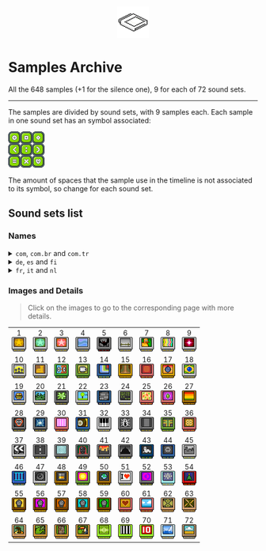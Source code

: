 <div align="center"><img src="./docs/img/pack.png" width="64" /></div>

# Samples Archive

All the 648 samples (+1 for the silence one), 9 for each of 72 sound sets.

---

The samples are divided by sound sets, with 9 samples each. Each sample in one sound set has an symbol associated:

![Symbols](uploads/imgs/sample_ul.gif)

The amount of spaces that the sample use in the timeline is not associated to its symbol, so change for each sound set.

## Sound sets list

### Names

<details>
<summary><code>com</code>, <code>com.br</code> and <code>com.tr</code></summary>

Source: [`com`](uploads/names/names_com.json), [`com.br`](uploads/names/names_com.br.json) and [`com.tr`](uploads/names/names_com.tr.json)

| # | `com` | `com.br` | `com.tr` |
|-|-|-|-|
| 1 | Habbo Sounds 1 | Duck Funk - DJ Fuse | Habbo Sesleri 1 |
| 2 | Habbo Sounds 3 | Habbo - DJ Fuse | Habbo Sesleri 3 |
| 3 | Electronic 1 | BattleBall | Elektronik 1 |
| 4 | Ambient 1 | Aventuras dos Pôr do Sol | Ortam 1 |
| 5 | Ambient 4 | Céu Nublado | Ortam 4 |
| 6 | Ambient 3 | Ambiências | Ortam 3 |
| 7 | SFX 5 | Som dos Mobis | Ses Efektleri 5 |
| 8 | Ambient 2 | Electrônico | Ortam 2 |
| 9 | Electronic 2 | Místico | Elektronik 2 |
| 10 | Hip Hop Beats 1 | Boy Band | Hip Hop Şarkıları 1 |
| 11 | Dance 4 | Spicey Donna | Dans 4 |
| 12 | Habbo Sounds 2 | Abe Normal | Habbo Sesleri 2 |
| 13 | Dance 5 | Café Muzzakh | Dans 5 |
| 14 | Hip hop Beats 2 | Ex da Cameron | Hip Hop Şarkıları 2 |
| 15 | RnB Grooves 6 | El Generico | RnB Şarkıları 6 |
| 16 | Hip hop Beats 3 | Ferry Nultado | Hip Hop Şarkıları 3 |
| 17 |  | Jive Sideburns | Uzun Favorili Jive |
| 18 | Little Tanga Beach | Cartucho Samba | Küçük Tanga Sahili |
| 19 | MnM | MnM | MnM |
| 20 | Monkey Paradise | Monkey Paradise | Maymun Cenneti |
| 21 | Snotty Day | Snotty Day | Zor Gün |
| 22 | A Day In Park | A Day In Park | Parkta Bir Gün |
| 23 | Nature Nightlife | Nature Nightlife | Doğanın Gece Hayatı |
| 24 | Compu FX | Compu | Bilgisayar Efektleri |
| 25 | Party Pack | Party Pack | Parti Paketi |
| 26 | Bhangra Mangra | Bhangra Mangra | Bhangra Mangra |
| 27 | Rasta.Claus's Pack | Rasta Santa Mix | Rasta.Claus'un Ekibi |
| 28 | Moshy Metal | Metal | Moshy Metal |
| 29 | Dance 2 | Festa no Apê | Dans 2 |
| 30 | Instrumental 1 | Cartucho Melódico | Enstrümental 1 |
| 31 | Dance 3 | DJ Balada | Dans 3 |
| 32 | Instrumental 2 | Pianinho | Enstrümental 2 |
| 33 | Rock 3 | Yngvie Van Halen | Rock 3 |
| 34 | Rock 5 | Rockin' riffs | Rock 5 |
| 35 | Dance 6 | Festa Funk | Dans 6 |
| 36 | Bossa Nueva | Bom Balanço | Bossa Nueva |
| 37 | Sound set 37 | Música de Cinema | Ses seti 37 |
| 38 | Rock 6 | Highway to Habbo | Rock 6 |
| 39 | Rock 7 | Iron Maid | Rock 7 |
| 40 | Rock 4 | Pixels On The Water | Rock 4 |
| 41 | Rock 8 | Sympathy for the coder | Rock 8 |
| 42 | Sound set 42 | Snouthill Horror | Ses seti 42 |
| 43 | SFX 1 | Silence of the Moderators | Ses Efektleri 1 |
| 44 | Sound set 44 | Ghost Story | Ses seti 44 |
| 45 | Berlin Connection | Conexão Berlim | Berlin Connection |
| 46 | Club 1 | Sound set 46 | Kulüp 1 |
| 47 | Club 2 | Sound set 47 | Kulüp 2 |
| 48 | Club 3 | Sound set 48 | Kulüp 3 |
| 49 | Club 4 | Sound set 49 | Kulüp 4 |
| 50 | Club 5 | Sound set 50 | Kulüp 5 |
| 51 | Club 6 | Sound set 51 | Kulüp 6 |
| 52 | Club 7 | Trancehouse | Kulüp 7 |
| 53 | Oh Holy Habbo | Habbo Sagrado | Ooo Kutsal Habbo |
| 54 | Rudolph's Loops | Loops da Rena | Rudolph'un Döngüleri |
| 55 | RnB Grooves 1 | Sound set 55 | RnB Şarkıları 1 |
| 56 | RnB Grooves 2 | Sound set 56 | RnB Şarkıları 2 |
| 57 | RnB Grooves 3 | Sound set 57 | RnB Şarkıları 3 |
| 58 | RnB Grooves 4 | Sound set 58 | RnB Şarkıları 4 |
| 59 | RnB Grooves 5 | Sound set 59 | RnB Şarkıları 5 |
| 60 | Latin 1 | Cartucho Amor Latino | Latin 1 |
| 61 | Latin 2 | Cartucho Habborella | Latin 2 |
| 62 | Trax Alhambra 1 | O som do Gênio | Alhambra Şarkıları 1 |
| 63 | Trax Alhambra 2 | 1001 Noites | Alhambra Şarkıları 2 |
| 64 | Trax Alhambra 3 | Batidas Marroquinas | Alhambra Şarkıları 3 |
| 65 | Tiki Trax Pack 1 | Sound set 65 | Tiki Şarkı Paketi 1 |
| 66 | Tiki Trax Pack 2 | Sound set 66 | Tiki Şarkı Paketi 2 |
| 67 | Tiki Trax Pack 3 | Sound set 67 | Tiki Şarkı Paketi 3 |
| 68 | Madball Trax 1 | Sound set 68 | Madball Şarkıları 1 |
| 69 | Madball Trax 2 | Sound set 69 | Madball Şarkıları 2 |
| 70 | Madball Trax 3 | Sound set 70 | Madball Şarkıları 3 |
| 71 | Sound set 71 | Cartucho Natal 2008 | Ses seti 71 |
| 72 | Country Trax Pack | Sons da roça | Halk Müziği Şarkı Paketi |


</details>

<details>
<summary><code>de</code>, <code>es</code> and <code>fi</code></summary>

Source: [`de`](uploads/names/names_de.json), [`es`](uploads/names/names_es.json) and [`fi`](uploads/names/names_fi.json)

| # | `de` | `es` | `fi` |
|-|-|-|-|
| 1 | Duck Funk von DJFuse | Habbo Sounds 1 | Habbo Sounds 1 |
| 2 | Habbo Theme by DJFuse | Habbo Sounds 3 | Habbo Sounds 3 |
| 3 | Battle Ball Sound | Electronic 1 | Electronic 1 |
| 4 | Café del Habbo | Ambient 1 | Ambient 1 |
| 5 | Dunkle Beats | Ambient 4 | Ambient 4 |
| 6 | Passend fürs Ambiente | Ambient 3 | Ambient 3 |
| 7 | Furni Sounds 1 | SFX 5 | SFX 5 |
| 8 | Elektro-Sound | Ambient 2 | Ambient 2 |
| 9 | Mystische Magie | Electronic 2 | Electronic 2 |
| 10 | Boy Band Sensation | Hip Hop Beats 1 | Hip Hop Beats 1 |
| 11 | Spicey Donna | Dance 4 | Dance 4 |
| 12 | Abe Normal | Habbo Sounds 2 | Habbo Sounds 2 |
| 13 | Cafe Muzzakh | Dance 5 | Dance 5 |
| 14 | Cameron's Ex | Hip Hop Beats 2 | Hip Hop Beats 2 |
| 15 | El Generico | RnB Grooves 6 | RnB Grooves 6 |
| 16 | Ferry Nultado | Hip Hop Beats 3 | Hip Hop Beats 3 |
| 17 | Jive Sideburns | Groove 3 | Groove 3 |
| 18 | Little Tanga Beach | Groove 4 | Groove 4 |
| 19 | MnM | Hip Hop Beats 4 | Hip Hop Beats 4 |
| 20 | Monkey Paradise | SFX 2 | SFX 2 |
| 21 | Snotty Day | Rock 1 | Rock 1 |
| 22 | A Day In Park | SFX 3 | SFX 3 |
| 23 | Nature Nightlife | SFX 4 | SFX 4 |
| 24 | Compu FX | Habbo Sounds 4 | Habbo Sounds 4 |
| 25 | Party Pack | Dance 1 | Dance 1 |
| 26 | Bhangra Mangra | Groove 1 | Groove 1 |
| 27 | Rasta Santa's Pack | Groove 2 | Groove 2 |
| 28 | Moshy Metal | Rock 2 | Rock 2 |
| 29 | Dancefloor burners | Dance 2 | Dance 2 |
| 30 | Double Peaks | Instrumental 1 | Instrumental 1 |
| 31 | Clubber's delight | Dance 3 | Dance 3 |
| 32 | Pianissimo | Instrumental 2 | Instrumental 2 |
| 33 | Yngvie Van Halen | Rock 3 | Rock 3 |
| 34 | Rockin' riffs | Rock 5 | Rock 5 |
| 35 | Supa Funk | Dance 6 | Dance 6 |
| 36 | Bossa Nueva | Latin 3 | Latin 1 |
| 37 | Habbowood | Habbowood | Habbowood |
| 38 | Highway To Habbo | Rock 6 | Rock 6 |
| 39 | Pixels On The Water | Rock 7 | Rock 7 |
| 40 | Iron Maid | Rock 4 | Rock 4 |
| 41 | Sympathy For The Coder | Rock 8 | Rock 8 |
| 42 | Snouthill Horror | Snouthill Horror | Snouthill Horror |
| 43 | Silence of The Mods | SFX 1 | SFX 1 |
| 44 | Ghost Story | Ghost Story | Ghost Story |
| 45 | SantasTechnohits 1 | Techno 1 | Berlin Connection |
| 46 | Club Sounds III | Club 1 | Club 1 |
| 47 | Loco electro | Club 2 | Club 2 |
| 48 | Jackin' Chicago | Club 3 | Club 3 |
| 49 | Maximum Minimal | Club 4 | Club 4 |
| 50 | Nu Skool Breakz | Club 5 | Club 5 |
| 51 | NYC Beat | Club 6 | Club 6 |
| 52 | SantasTechnohits 2 | Club 7 | Club 7 |
| 53 | Xmas-Hits 1 | Far West 2 | Oh holy Habbo |
| 54 | Xmas-Hits 2 | Sound set 54 | Rudolph's Loops |
| 55 | RnB Grooves 1 | R&B Grooves 1 | RnB Grooves 1 |
| 56 | RnB Grooves 2 | R&B Grooves 2 | RnB Grooves 2 |
| 57 | RnB Grooves 3 | R&B Grooves 3 | RnB Grooves 3 |
| 58 | RnB Grooves 4 | R&B Grooves 4 | RnB Grooves 4 |
| 59 | RnB Grooves 5 | Sound set 59 | RnB Grooves 5 |
| 60 | Latin 1 | Latin 1 | Latin 3 |
| 61 | Latin 2 | Latin 2 | Latin 2 |
| 62 | Sound set 62 | Alhambra 1 | Alhambra 1 |
| 63 | Sound set 63 | Alhambra 2 | Alhambra 2 |
| 64 | Sound set 64 | Alhambra 3 | Alhambra 3 |
| 65 | Tiki Sounds 1 | Tiki Sound 1 | Tiki 1 |
| 66 | Tiki Sounds 2 | Tiki Sound 2 | Tiki 2 |
| 67 | Tiki Sounds 3 | Tiki Sound 3 | Tiki 3 |
| 68 | EM Sounds 1 | Sport 1 | Madball 1 |
| 69 | EM Sounds 2 | Sport 2 | Madball 2 |
| 70 | EM Sounds 3 | Sport 3 | Madball 3 |
| 71 | Arctic Trax | Ártico | Arctic sounds |
| 72 | Country Tracks | Campo | Kantri |


</details>

<details>
<summary><code>fr</code>, <code>it</code> and <code>nl</code></summary>

Source: [`fr`](uploads/names/names_fr.json), [`it`](uploads/names/names_it.json) and [`nl`](uploads/names/names_nl.json)

| # | `fr` | `it` | `nl` |
|-|-|-|-|
| 1 | Dunk funk | DJ Fuse's Duck Funk | DJ Fuse's Duck Funk |
| 2 | Break dance | DJ Fuse's Habbo Theme | DJ Fuse's Habbo Theme |
| 3 | Battle Bell | BattleBall Theme | BattleBall thema's |
| 4 | Cool ambiance | Sunset Adventures | Zonnige en warm |
| 5 | Musique d'horreur | Dark Skies | Dark Skies |
| 6 | Ambiance nature | Ambience | Ambient soundset |
| 7 | Mobi musique | Furni Sounds Vol. 1 | Meubi Sounds 1 |
| 8 | HabboElectro | Electronica | Electronica |
| 9 | Voix mystiques | Mysto Magica | Mysto Magica |
| 10 | Boys Band Style | Boy Band Sensation | Boyband Sensation |
| 11 | Spicey Donna | Spicey Donna | Spicey Donna |
| 12 | Abe Normal | Abe Normal | Underground beats |
| 13 | Cafe Muzzakh | Cafe Muzzakh | Cafe Muzzakh |
| 14 | Cameron's Ex | Cameron's Ex | Just in swing |
| 15 | El Generico | El Generico | El Generico |
| 16 | Ferry Nultado | Ferry Nultado | Woooh DJ |
| 17 | Jive Sideburns | Jive Sideburns | Funky Sideburns |
| 18 | Little Tanga Beach | Little Tanga Beach | Samba Beach |
| 19 | MnM | MnM | Jetset |
| 20 | Monkey Paradise | Monkey Paradise | Apen Paradise |
| 21 | Snotty Day | Snotty Day | Baaldag |
| 22 | A Day In Park | A Day In Park | Dag in het park |
| 23 | Nature Nightlife | Nature Nightlife | Nature Nightlife |
| 24 | Compu FX | Compu FX | Compu FX |
| 25 | Party Pack | Party Pack | Partypakket |
| 26 | Bhangra Mangra | Bhangra Mangra | Bhangra Mangra |
| 27 | Rasta Santa's Pack | Rasta Santa's Pack | Dubstyle Rasta |
| 28 | Moshy Metal | Moshy Metal | Zware metalen |
| 29 | Dancefloor burners | Dancefloor Burners | Voor de dansvloer |
| 30 | Double Peaks | Double Peaks | Hoogtepunten |
| 31 | Clubber's delight | Clubber's Delight | Clubber's delight |
| 32 | Pianissimo | Pianissimo | Pianissimo |
| 33 | Yngvie Van Halen | Yngvie Van Halen | 100% gitaar |
| 34 | Rockin' riffs | Rockin' riffs | Rockin' riffs |
| 35 | Supa Funk | Supa Funk | Supa Funk |
| 36 | Bossa Nueva | Bossa Nueva | Bossa Nueva |
| 37 | B.O. Habbowood | Sound set 37 | Habbowood |
| 38 | Highway to Habbo | Highway to Habbo | Highway to Habbo |
| 39 | Pixel on the water | Iron Maid | Mods on the Water |
| 40 | Iron Maid | Pixels on the Water | Iron Habbo |
| 41 | Sympathy for the Coder | Sympathy For The Coder | Sympathy For The Pixel |
| 42 | Snouthill Horror | Snouthill Horror | Habbo Horror |
| 43 | Silence of the flooders | Silence Of The Moderators | Eng gekraak |
| 44 | Ghost story | Ghost Story | Spookgeluiden |
| 45 | Berlin Connection | Berlin Connection | Berlin Connection |
| 46 | Club Sounds III | Sound set 46 | Club Sounds III |
| 47 | Loco Electro | Sound set 47 | Loco electro |
| 48 | Jackin' Chicago | Sound set 48 | Jackin' Chicago |
| 49 | Maximum Minimal | Sound set 49 | Maximum Minimal |
| 50 | Nu Skool Breakz | Sound set 50 | Nu Skool Breakz |
| 51 | NYC Beat | Sound set 51 | NYC Beat |
| 52 | State of Trancehouse | State of Trancehouse | State of Trance |
| 53 | Oh Holly Habbo | Oh holy Habbo | Jingle beats |
| 54 | Rudolph's loop | Rudolph's Loops | Swingende kerst |
| 55 | RnB Grooves 1 | Sound set 55 | Pixel Party Vol. 1 |
| 56 | RnB Grooves 2 | Sound set 56 | Pixel Party Vol. 2 |
| 57 | RnB Grooves 3 | Sound set 57 | Pixel Party Vol. 3 |
| 58 | RnB Grooves 4 | RnB Grooves 4 | Pixel Party Vol. 4 |
| 59 | RnB Grooves 5 | RnB Grooves 5 | Pixel Party Vol. 5 |
| 60 | Latino 1 | Latin 1 | Habbo Latino Vol. 1 |
| 61 | Latino 2 | Latin 2 | Habbo Latino Vol. 2 |
| 62 | Skeud Alhambra 1 | Alhambra 1 | Sultan Sounds |
| 63 | Skeud Alhambra 2 | Alhambra 2 | Desert Beats |
| 64 | Skeud Alhambra 3 | Alhambra 3 | Camel Club |
| 65 | Tiki 1 | Tiki 1 | Tiki Sounds Vol.1 |
| 66 | Tiki 3 | Tiki 2 | Tiki Sounds Vol.2 |
| 67 | Tiki 3 | Tiki 3 | Tiki Sounds Vol.3 |
| 68 | Sound set 68 | Sound set 68 | Supporters Sounds |
| 69 | Sound set 69 | Sound set 69 | Aanvalluh! |
| 70 | Sound set 70 | Sound set 70 | Habbo Volkslied |
| 71 | Trax Pingouin | Sound set 71 | Arctic Trax |
| 72 | Ambiance picnic | Country | Agro Country Hits |


</details>

### Images and Details

> Click on the images to go to the corresponding page with more details.

| | | | | | | | | |
|:-:|:-:|:-:|:-:|:-:|:-:|:-:|:-:|:-:|
| 1<br /> [![Sound set 1](uploads/imgs/01.gif "Habbo Sounds 1")](sound_sets/01-habbo-sounds-1.md) |2<br /> [![Sound set 2](uploads/imgs/02.gif "Habbo Sounds 3")](sound_sets/02-habbo-sounds-3.md) |3<br /> [![Sound set 3](uploads/imgs/03.gif "Electronic 1")](sound_sets/03-electronic-1.md) |4<br /> [![Sound set 4](uploads/imgs/04.gif "Ambient 1")](sound_sets/04-ambient-1.md) |5<br /> [![Sound set 5](uploads/imgs/05.gif "Ambient 4")](sound_sets/05-ambient-4.md) |6<br /> [![Sound set 6](uploads/imgs/06.gif "Ambient 3")](sound_sets/06-ambient-3.md) |7<br /> [![Sound set 7](uploads/imgs/07.gif "SFX 5")](sound_sets/07-sfx-5.md) |8<br /> [![Sound set 8](uploads/imgs/08.gif "Ambient 2")](sound_sets/08-ambient-2.md) |9<br /> [![Sound set 9](uploads/imgs/09.gif "Electronic 2")](sound_sets/09-electronic-2.md) |
| 10<br /> [![Sound set 10](uploads/imgs/10.gif "Hip Hop Beats 1")](sound_sets/10-hip-hop-beats-1.md) |11<br /> [![Sound set 11](uploads/imgs/11.gif "Dance 4")](sound_sets/11-dance-4.md) |12<br /> [![Sound set 12](uploads/imgs/12.gif "Habbo Sounds 2")](sound_sets/12-habbo-sounds-2.md) |13<br /> [![Sound set 13](uploads/imgs/13.gif "Dance 5")](sound_sets/13-dance-5.md) |14<br /> [![Sound set 14](uploads/imgs/14.gif "Hip hop Beats 2")](sound_sets/14-hip-hop-beats-2.md) |15<br /> [![Sound set 15](uploads/imgs/15.gif "RnB Grooves 6")](sound_sets/15-rnb-grooves-6.md) |16<br /> [![Sound set 16](uploads/imgs/16.gif "Hip hop Beats 3")](sound_sets/16-hip-hop-beats-3.md) |17<br /> [![Sound set 17](uploads/imgs/17.gif "")](sound_sets/17-.md) |18<br /> [![Sound set 18](uploads/imgs/18.gif "Little Tanga Beach")](sound_sets/18-little-tanga-beach.md) |
| 19<br /> [![Sound set 19](uploads/imgs/19.gif "MnM")](sound_sets/19-mnm.md) |20<br /> [![Sound set 20](uploads/imgs/20.gif "Monkey Paradise")](sound_sets/20-monkey-paradise.md) |21<br /> [![Sound set 21](uploads/imgs/21.gif "Snotty Day")](sound_sets/21-snotty-day.md) |22<br /> [![Sound set 22](uploads/imgs/22.gif "A Day In Park")](sound_sets/22-a-day-in-park.md) |23<br /> [![Sound set 23](uploads/imgs/23.gif "Nature Nightlife")](sound_sets/23-nature-nightlife.md) |24<br /> [![Sound set 24](uploads/imgs/24.gif "Compu FX")](sound_sets/24-compu-fx.md) |25<br /> [![Sound set 25](uploads/imgs/25.gif "Party Pack")](sound_sets/25-party-pack.md) |26<br /> [![Sound set 26](uploads/imgs/26.gif "Bhangra Mangra")](sound_sets/26-bhangra-mangra.md) |27<br /> [![Sound set 27](uploads/imgs/27.gif "Rasta.Claus's Pack")](sound_sets/27-rasta.claus's-pack.md) |
| 28<br /> [![Sound set 28](uploads/imgs/28.gif "Moshy Metal")](sound_sets/28-moshy-metal.md) |29<br /> [![Sound set 29](uploads/imgs/29.gif "Dance 2")](sound_sets/29-dance-2.md) |30<br /> [![Sound set 30](uploads/imgs/30.gif "Instrumental 1")](sound_sets/30-instrumental-1.md) |31<br /> [![Sound set 31](uploads/imgs/31.gif "Dance 3")](sound_sets/31-dance-3.md) |32<br /> [![Sound set 32](uploads/imgs/32.gif "Instrumental 2")](sound_sets/32-instrumental-2.md) |33<br /> [![Sound set 33](uploads/imgs/33.gif "Rock 3")](sound_sets/33-rock-3.md) |34<br /> [![Sound set 34](uploads/imgs/34.gif "Rock 5")](sound_sets/34-rock-5.md) |35<br /> [![Sound set 35](uploads/imgs/35.gif "Dance 6")](sound_sets/35-dance-6.md) |36<br /> [![Sound set 36](uploads/imgs/36.gif "Bossa Nueva")](sound_sets/36-bossa-nueva.md) |
| 37<br /> [![Sound set 37](uploads/imgs/37.gif "Sound set 37")](sound_sets/37-sound-set-37.md) |38<br /> [![Sound set 38](uploads/imgs/38.gif "Rock 6")](sound_sets/38-rock-6.md) |39<br /> [![Sound set 39](uploads/imgs/39.gif "Rock 7")](sound_sets/39-rock-7.md) |40<br /> [![Sound set 40](uploads/imgs/40.gif "Rock 4")](sound_sets/40-rock-4.md) |41<br /> [![Sound set 41](uploads/imgs/41.gif "Rock 8")](sound_sets/41-rock-8.md) |42<br /> [![Sound set 42](uploads/imgs/42.gif "Sound set 42")](sound_sets/42-sound-set-42.md) |43<br /> [![Sound set 43](uploads/imgs/43.gif "SFX 1")](sound_sets/43-sfx-1.md) |44<br /> [![Sound set 44](uploads/imgs/44.gif "Sound set 44")](sound_sets/44-sound-set-44.md) |45<br /> [![Sound set 45](uploads/imgs/45.gif "Berlin Connection")](sound_sets/45-berlin-connection.md) |
| 46<br /> [![Sound set 46](uploads/imgs/46.gif "Club 1")](sound_sets/46-club-1.md) |47<br /> [![Sound set 47](uploads/imgs/47.gif "Club 2")](sound_sets/47-club-2.md) |48<br /> [![Sound set 48](uploads/imgs/48.gif "Club 3")](sound_sets/48-club-3.md) |49<br /> [![Sound set 49](uploads/imgs/49.gif "Club 4")](sound_sets/49-club-4.md) |50<br /> [![Sound set 50](uploads/imgs/50.gif "Club 5")](sound_sets/50-club-5.md) |51<br /> [![Sound set 51](uploads/imgs/51.gif "Club 6")](sound_sets/51-club-6.md) |52<br /> [![Sound set 52](uploads/imgs/52.gif "Club 7")](sound_sets/52-club-7.md) |53<br /> [![Sound set 53](uploads/imgs/53.gif "Oh Holy Habbo")](sound_sets/53-oh-holy-habbo.md) |54<br /> [![Sound set 54](uploads/imgs/54.gif "Rudolph's Loops")](sound_sets/54-rudolph's-loops.md) |
| 55<br /> [![Sound set 55](uploads/imgs/55.gif "RnB Grooves 1")](sound_sets/55-rnb-grooves-1.md) |56<br /> [![Sound set 56](uploads/imgs/56.gif "RnB Grooves 2")](sound_sets/56-rnb-grooves-2.md) |57<br /> [![Sound set 57](uploads/imgs/57.gif "RnB Grooves 3")](sound_sets/57-rnb-grooves-3.md) |58<br /> [![Sound set 58](uploads/imgs/58.gif "RnB Grooves 4")](sound_sets/58-rnb-grooves-4.md) |59<br /> [![Sound set 59](uploads/imgs/59.gif "RnB Grooves 5")](sound_sets/59-rnb-grooves-5.md) |60<br /> [![Sound set 60](uploads/imgs/60.gif "Latin 1")](sound_sets/60-latin-1.md) |61<br /> [![Sound set 61](uploads/imgs/61.gif "Latin 2")](sound_sets/61-latin-2.md) |62<br /> [![Sound set 62](uploads/imgs/62.gif "Trax Alhambra 1")](sound_sets/62-trax-alhambra-1.md) |63<br /> [![Sound set 63](uploads/imgs/63.gif "Trax Alhambra 2")](sound_sets/63-trax-alhambra-2.md) |
| 64<br /> [![Sound set 64](uploads/imgs/64.gif "Trax Alhambra 3")](sound_sets/64-trax-alhambra-3.md) |65<br /> [![Sound set 65](uploads/imgs/65.gif "Tiki Trax Pack 1")](sound_sets/65-tiki-trax-pack-1.md) |66<br /> [![Sound set 66](uploads/imgs/66.gif "Tiki Trax Pack 2")](sound_sets/66-tiki-trax-pack-2.md) |67<br /> [![Sound set 67](uploads/imgs/67.gif "Tiki Trax Pack 3")](sound_sets/67-tiki-trax-pack-3.md) |68<br /> [![Sound set 68](uploads/imgs/68.gif "Madball Trax 1")](sound_sets/68-madball-trax-1.md) |69<br /> [![Sound set 69](uploads/imgs/69.gif "Madball Trax 2")](sound_sets/69-madball-trax-2.md) |70<br /> [![Sound set 70](uploads/imgs/70.gif "Madball Trax 3")](sound_sets/70-madball-trax-3.md) |71<br /> [![Sound set 71](uploads/imgs/71.gif "Sound set 71")](sound_sets/71-sound-set-71.md) |72<br /> [![Sound set 72](uploads/imgs/72.gif "Country Trax Pack")](sound_sets/72-country-trax-pack.md) |
